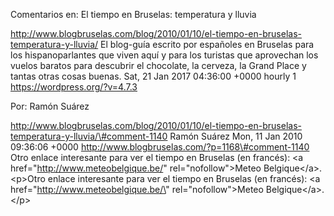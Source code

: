 Comentarios en: El tiempo en Bruselas: temperatura y lluvia

http://www.blogbruselas.com/blog/2010/01/10/el-tiempo-en-bruselas-temperatura-y-lluvia/
El blog-guía escrito por españoles en Bruselas para los hispanoparlantes
que viven aquí y para los turistas que aprovechan los vuelos baratos
para descubrir el chocolate, la cerveza, la Grand Place y tantas otras
cosas buenas. Sat, 21 Jan 2017 04:36:00 +0000 hourly 1
https://wordpress.org/?v=4.7.3

Por: Ramón Suárez

http://www.blogbruselas.com/blog/2010/01/10/el-tiempo-en-bruselas-temperatura-y-lluvia/\#comment-1140
Ramón Suárez Mon, 11 Jan 2010 09:36:06 +0000
http://www.blogbruselas.com/?p=1168\#comment-1140 Otro enlace
interesante para ver el tiempo en Bruselas (en francés): &lt;a
href=&quot;http://www.meteobelgique.be/&quot;
rel=&quot;nofollow&quot;&gt;Meteo Belgique&lt;/a&gt;. \<p\>Otro enlace
interesante para ver el tiempo en Bruselas (en francés): \<a
href=\"http://www.meteobelgique.be/\" rel=\"nofollow\"\>Meteo
Belgique\</a\>.\</p\>
